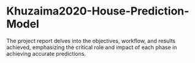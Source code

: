 # Khuzaima2020-House-Prediction-Model
The project report delves into the objectives, workflow, and results achieved, emphasizing the critical role and impact of each phase in achieving accurate predictions.
